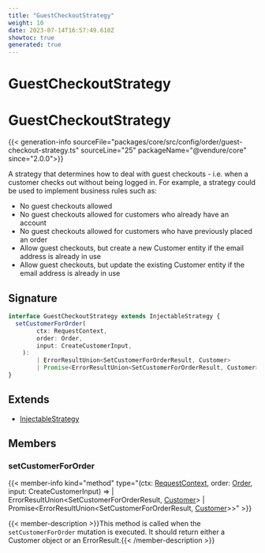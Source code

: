 ```yaml
---
title: "GuestCheckoutStrategy"
weight: 10
date: 2023-07-14T16:57:49.610Z
showtoc: true
generated: true
---
```

<!-- This file was generated from the Vendure source. Do not modify. Instead, re-run the "docs:build" script -->

# GuestCheckoutStrategy
<div class="symbol">


# GuestCheckoutStrategy

{{< generation-info sourceFile="packages/core/src/config/order/guest-checkout-strategy.ts" sourceLine="25" packageName="@vendure/core" since="2.0.0">}}

A strategy that determines how to deal with guest checkouts - i.e. when a customer
checks out without being logged in. For example, a strategy could be used to implement
business rules such as:

- No guest checkouts allowed
- No guest checkouts allowed for customers who already have an account
- No guest checkouts allowed for customers who have previously placed an order
- Allow guest checkouts, but create a new Customer entity if the email address
  is already in use
- Allow guest checkouts, but update the existing Customer entity if the email address
  is already in use

## Signature

```TypeScript
interface GuestCheckoutStrategy extends InjectableStrategy {
  setCustomerForOrder(
        ctx: RequestContext,
        order: Order,
        input: CreateCustomerInput,
    ):
        | ErrorResultUnion<SetCustomerForOrderResult, Customer>
        | Promise<ErrorResultUnion<SetCustomerForOrderResult, Customer>>;
}
```
## Extends

 * <a href='/typescript-api/common/injectable-strategy#injectablestrategy'>InjectableStrategy</a>


## Members

### setCustomerForOrder

{{< member-info kind="method" type="(ctx: <a href='/typescript-api/request/request-context#requestcontext'>RequestContext</a>, order: <a href='/typescript-api/entities/order#order'>Order</a>, input: CreateCustomerInput) => | ErrorResultUnion&#60;SetCustomerForOrderResult, <a href='/typescript-api/entities/customer#customer'>Customer</a>&#62;         | Promise&#60;ErrorResultUnion&#60;SetCustomerForOrderResult, <a href='/typescript-api/entities/customer#customer'>Customer</a>&#62;&#62;"  >}}

{{< member-description >}}This method is called when the `setCustomerForOrder` mutation is executed.
It should return either a Customer object or an ErrorResult.{{< /member-description >}}


</div>
